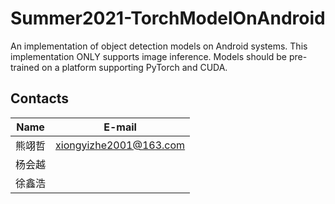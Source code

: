 # Summer2021-TorchModelOnAndroid

An implementation of object detection models on Android systems. This implementation ONLY supports image inference. Models should be pre-trained on a platform supporting PyTorch and CUDA. 

## Contacts

| Name | E-mail |
| ---- | ---- |
| 熊翊哲 | xiongyizhe2001@163.com |
| 杨会越 |      |
| 徐鑫浩 |      |
